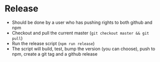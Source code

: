 Release
=======

* Should be done by a user who has pushing rights to both github and npm
* Checkout and pull the current master (`git checkout master && git pull`)
* Run the release script (`npm run release`)
* The script will build, test, bump the version (you can choose), push to npm, create a git tag and a github release


